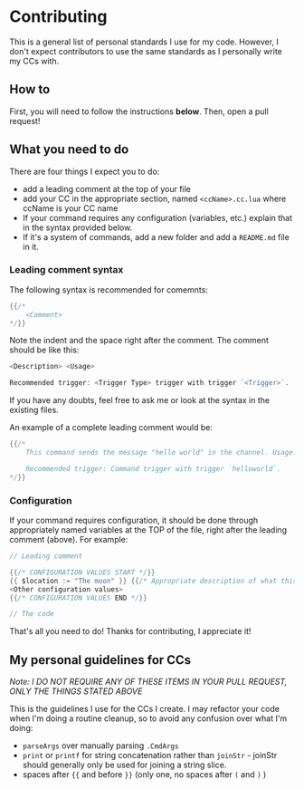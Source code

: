 # Contributing
This is a general list of personal standards I use for my code. However, I don't expect contributors to use the same standards as I personally write my CCs with.

## How to
First, you will need to follow the instructions **below**. Then, open a pull request!

## What you need to do
There are four things I expect you to do:
* add a leading comment at the top of your file
* add your CC in the appropriate section, named `<ccName>.cc.lua` where ccName is your CC name
* If your command requires any configuration (variables, etc.) explain that in the syntax provided below.
* If it's a system of commands, add a new folder and add a `README.md` file in it.

### Leading comment syntax
The following syntax is recommended for comemnts:
```go
{{/*
	<Comment>
*/}}
```
Note the indent and the space right after the comment. The comment should be like this:
```go
<Description> <Usage>

Recommended trigger: <Trigger Type> trigger with trigger `<Trigger>`.
```

If you have any doubts, feel free to ask me or look at the syntax in the existing files.

An example of a complete leading comment would be:
```go
{{/*
	This command sends the message "hello world" in the channel. Usage: `-helloworld`.

	Recommended trigger: Command trigger with trigger `helloworld`.
*/}}
```

### Configuration
If your command requires configuration, it should be done through appropriately named variables at the TOP of the file, right after the leading comment (above). For example:

```go
// Leading comment

{{/* CONFIGURATION VALUES START */}}
{{ $location := "The moon" }} {{/* Appropriate description of what this variable does */}}
<Other configuration values>
{{/* CONFIGURATION VALUES END */}}

// The code
```

That's all you need to do! Thanks for contributing, I appreciate it!

## My personal guidelines for CCs
*Note: I DO NOT REQUIRE ANY OF THESE ITEMS IN YOUR PULL REQUEST, ONLY THE THINGS STATED ABOVE*

This is the guidelines I use for the CCs I create. I may refactor your code when I'm doing a routine cleanup, so to avoid any confusion over what I'm doing:
* `parseArgs` over manually parsing `.CmdArgs`
* `print` or `printf` for string concatenation rather than `joinStr` - joinStr should generally only be used for joining a string slice.
* spaces after `{{` and before `}}` (only one, no spaces after `(` and `)` )
